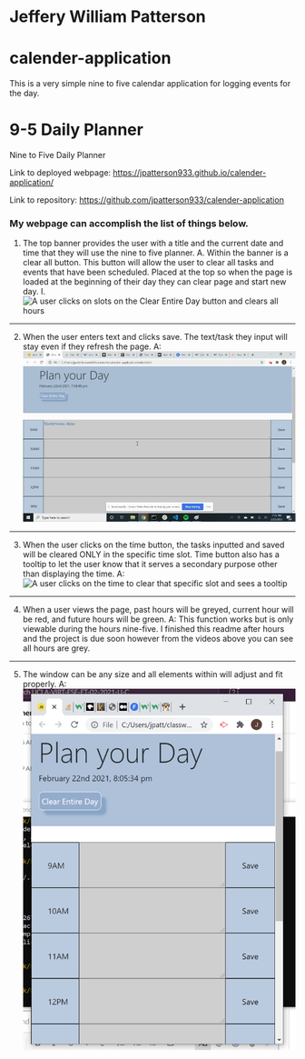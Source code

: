 # Jeffery William Patterson

# calender-application
This is a very simple nine to five calendar application for logging events for the day.

# 9-5 Daily Planner
Nine to Five Daily Planner

Link to deployed webpage: https://jpatterson933.github.io/calender-application/

Link to repository: https://github.com/jpatterson933/calender-application


### My webpage can accomplish the list of things below.

1. The top banner provides the user with a title and the current date and time that they will use the nine to five planner.
    A. Within the banner is a clear all button. This button will allow the user to clear all tasks and events that have been scheduled. Placed at the top so when the page is loaded at the beginning of their day they can clear page and start new day.
        I. ![A user clicks on slots on the Clear Entire Day button and clears all hours](./assets/videos/clear-all.gif)
***
2. When the user enters text and clicks save. The text/task they input will stay even if they refresh the page.
    A: ![A user clicks on the save button and when the page reloads, their task is still there](./assets/videos/save-tasks.gif)
***
3. When the user clicks on the time button, the tasks inputted and saved will be cleared ONLY in the specific time slot. Time button also has a tooltip to let the user know that it serves a secondary purpose other than displaying the time.
    A: ![A user clicks on the time to clear that specific slot and sees a tooltip](./assets/videos/clear-single-hour.gif)
***
4. When a user views the page, past hours will be greyed, current hour will be red, and future hours will be green.
    A: This function works but is only viewable during the hours nine-five. I finished this readme after hours and the project is due soon however from the videos above you can see all hours are grey.
***
5. The window can be any size and all elements within will adjust and fit properly.
    A: ![Small Window Size](./assets/images/window-shrink.png)
